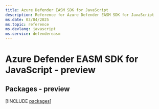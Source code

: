 ```yaml
---
title: Azure Defender EASM SDK for JavaScript
description: Reference for Azure Defender EASM SDK for JavaScript
ms.date: 03/04/2025
ms.topic: reference
ms.devlang: javascript
ms.service: defendereasm
---
```

# Azure Defender EASM SDK for JavaScript - preview
## Packages - preview
[!INCLUDE [packages](defender-easm-index.md)]
